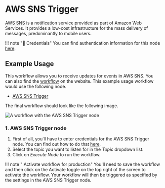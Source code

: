 # AWS SNS Trigger

[AWS SNS](https://aws.amazon.com/sns/) is a notification service provided as part of Amazon Web Services. It provides a low-cost infrastructure for the mass delivery of messages, predominantly to mobile users.

!!! note "🔑 Credentials"
    You can find authentication information for this node [here](/workflow/integrations/credentials/aws/).



## Example Usage

This workflow allows you to receive updates for events in AWS SNS. You can also find the [workflow](https://n8n.io/workflows/509) on the website. This example usage workflow would use the following node.
- [AWS SNS Trigger]()

The final workflow should look like the following image.

![A workflow with the AWS SNS Trigger node](/_images/integrations/trigger-nodes/awssnstrigger/workflow.png)


### 1. AWS SNS Trigger node

1. First of all, you'll have to enter credentials for the AWS SNS Trigger node. You can find out how to do that [here](/workflow/integrations/credentials/aws/).
2. Select the topic you want to listen for in the *Topic* dropdown list.
3. Click on *Execute Node* to run the workflow.

!!! note " Activate workflow for production"
    You'll need to save the workflow and then click on the Activate toggle on the top right of the screen to activate the workflow. Your workflow will then be triggered as specified by the settings in the AWS SNS Trigger node.

